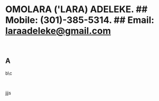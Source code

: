 #  OMOLARA ('LARA) ADELEKE. ## Mobile: (301)-385-5314. ## Email: laraadeleke@gmail.com

&nbsp;



## A
b\c

&nbsp;

jjjs
